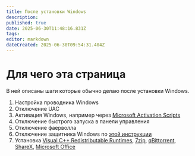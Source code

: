 ```yaml
---
title: После установки Windows
description: 
published: true
date: 2025-06-30T11:48:16.831Z
tags: 
editor: markdown
dateCreated: 2025-06-30T09:54:31.404Z
---
```


# Для чего эта страница

В ней описаны шаги которые обычно делаю после установки Windows.

1. Настройка проводника Windows
2. Отключение UAC
3. Активация Windows, например через [Microsoft Activation Scripts](https://github.com/massgravel/Microsoft-Activation-Scripts)
4. Отключение быстрого запуска в панели управления
5. Отключение фаерволла
6. Отключение защитника Windows по [этой инструкции](https://izzylaif.com/ru/%d0%ba%d0%b0%d0%ba-%d0%be%d1%82%d0%ba%d0%bb%d1%8e%d1%87%d0%b8%d1%82%d1%8c-%d1%81%d0%bb%d1%83%d0%b6%d0%b1%d1%83-%d0%b7%d0%b0%d1%89%d0%b8%d1%82%d0%bd%d0%b8%d0%ba-windows-10/)
7. Установка [Visual C++ Redistributable Runtimes](https://www.techpowerup.com/download/visual-c-redistributable-runtime-package-all-in-one/), [7zip](https://www.7-zip.org/download.html), [qBittorrent](https://sourceforge.net/projects/qbittorrent/files/qbittorrent-win32/), [ShareX](https://getsharex.com/downloads), [Microsoft Office](https://rutracker.org/forum/viewtopic.php?t=6529485)
